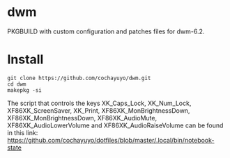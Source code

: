 # dwm
PKGBUILD with custom configuration and patches files for dwm-6.2.

# Install
```
git clone https://github.com/cochayuyo/dwm.git
cd dwm
makepkg -si
```

The script that controls the keys XK_Caps_Lock, XK_Num_Lock, XF86XK_ScreenSaver, XK_Print, XF86XK_MonBrightnessDown, XF86XK_MonBrightnessDown, XF86XK_AudioMute, XF86XK_AudioLowerVolume and XF86XK_AudioRaiseVolume can be found in this link: https://github.com/cochayuyo/dotfiles/blob/master/.local/bin/notebook-state
